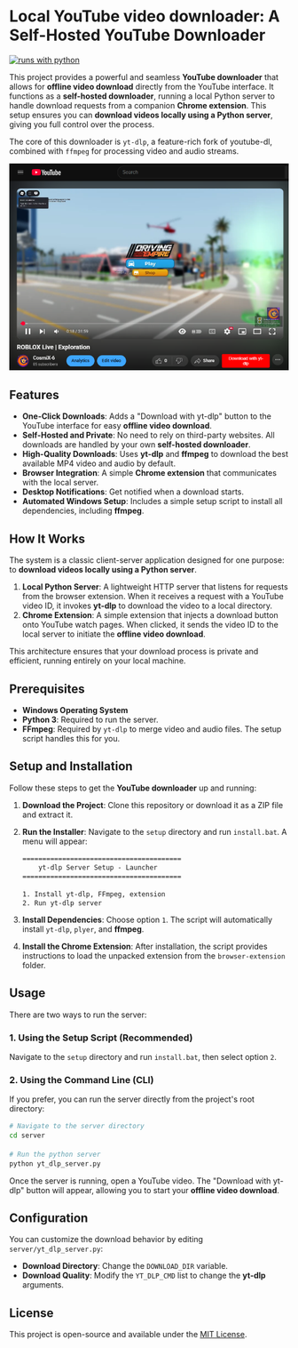 # Local YouTube video downloader: A Self-Hosted YouTube Downloader

[![runs with python](https://img.shields.io/badge/python-3.12-blue)](https://www.python.org/downloads/)

This project provides a powerful and seamless **YouTube downloader** that allows for **offline video download** directly from the YouTube interface. It functions as a **self-hosted downloader**, running a local Python server to handle download requests from a companion **Chrome extension**. This setup ensures you can **download videos locally using a Python server**, giving you full control over the process.

The core of this downloader is `yt-dlp`, a feature-rich fork of youtube-dl, combined with `ffmpeg` for processing video and audio streams.

![YouTube Downloader Interface](https://github.com/CosmiX-6/youtube-downloader-yt-dlp-local/blob/main/assets/demo.png)

## Features

-   **One-Click Downloads**: Adds a "Download with yt-dlp" button to the YouTube interface for easy **offline video download**.
-   **Self-Hosted and Private**: No need to rely on third-party websites. All downloads are handled by your own **self-hosted downloader**.
-   **High-Quality Downloads**: Uses **yt-dlp** and **ffmpeg** to download the best available MP4 video and audio by default.
-   **Browser Integration**: A simple **Chrome extension** that communicates with the local server.
-   **Desktop Notifications**: Get notified when a download starts.
-   **Automated Windows Setup**: Includes a simple setup script to install all dependencies, including **ffmpeg**.

## How It Works

The system is a classic client-server application designed for one purpose: to **download videos locally using a Python server**.

1.  **Local Python Server**: A lightweight HTTP server that listens for requests from the browser extension. When it receives a request with a YouTube video ID, it invokes **yt-dlp** to download the video to a local directory.
2.  **Chrome Extension**: A simple extension that injects a download button onto YouTube watch pages. When clicked, it sends the video ID to the local server to initiate the **offline video download**.

This architecture ensures that your download process is private and efficient, running entirely on your local machine.

## Prerequisites

-   **Windows Operating System**
-   **Python 3**: Required to run the server.
-   **FFmpeg**: Required by `yt-dlp` to merge video and audio files. The setup script handles this for you.

## Setup and Installation

Follow these steps to get the **YouTube downloader** up and running:

1.  **Download the Project**: Clone this repository or download it as a ZIP file and extract it.

2.  **Run the Installer**: Navigate to the `setup` directory and run `install.bat`. A menu will appear:

    ```
    ========================================
        yt-dlp Server Setup - Launcher
    ========================================

    1. Install yt-dlp, FFmpeg, extension
    2. Run yt-dlp server
    ```

3.  **Install Dependencies**: Choose option `1`. The script will automatically install `yt-dlp`, `plyer`, and **ffmpeg**.

4.  **Install the Chrome Extension**: After installation, the script provides instructions to load the unpacked extension from the `browser-extension` folder.

## Usage

There are two ways to run the server:

### 1. Using the Setup Script (Recommended)

Navigate to the `setup` directory and run `install.bat`, then select option `2`.

### 2. Using the Command Line (CLI)

If you prefer, you can run the server directly from the project's root directory:

```bash
# Navigate to the server directory
cd server

# Run the python server
python yt_dlp_server.py
```

Once the server is running, open a YouTube video. The "Download with yt-dlp" button will appear, allowing you to start your **offline video download**.

## Configuration

You can customize the download behavior by editing `server/yt_dlp_server.py`:

-   **Download Directory**: Change the `DOWNLOAD_DIR` variable.
-   **Download Quality**: Modify the `YT_DLP_CMD` list to change the **yt-dlp** arguments.

## License

This project is open-source and available under the [MIT License](LICENSE).

